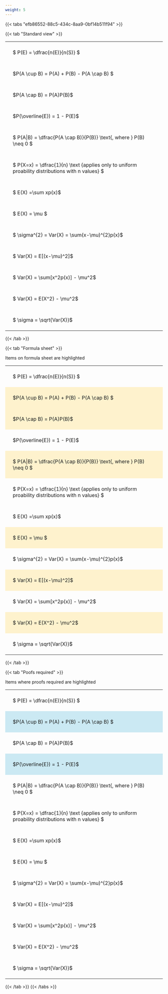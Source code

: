```yaml
---
weight: 5
---
```


{{< tabs "efb86552-88c5-434c-8aa9-0bf14b511f94" >}}

{{< tab "Standard view" >}}

<style type="text/css">
#T_4333e th.col_heading {
  text-align: left;
  font-size: 1em;
}
#T_4333e td {
  text-align: left;
  font-size: 1em;
  padding: 1.5em;
}
</style>
<table id="T_4333e">
  <thead>
  </thead>
  <tbody>
    <tr>
      <td id="T_4333e_row0_col0" class="data row0 col0" >$ P(E) = \dfrac{n(E)}{n(S)} $</td>
    </tr>
    <tr>
      <td id="T_4333e_row1_col0" class="data row1 col0" >$P(A \cup B) = P(A) + P(B) - P(A \cap B) $</td>
    </tr>
    <tr>
      <td id="T_4333e_row2_col0" class="data row2 col0" >$P(A \cap B)  = P(A)P(B)$</td>
    </tr>
    <tr>
      <td id="T_4333e_row3_col0" class="data row3 col0" >$P(\overline{E}) = 1 - P(E)$</td>
    </tr>
    <tr>
      <td id="T_4333e_row4_col0" class="data row4 col0" >$ P(A|B) = \dfrac{P(A \cap B)}{P(B)} \text{, where } P(B) \neq 0 $</td>
    </tr>
    <tr>
      <td id="T_4333e_row5_col0" class="data row5 col0" >$ P(X=x) =  \dfrac{1}{n} 
\text {applies only to uniform proability distributions with n values} $</td>
    </tr>
    <tr>
      <td id="T_4333e_row6_col0" class="data row6 col0" >$ E(X) =\sum xp(x)$</td>
    </tr>
    <tr>
      <td id="T_4333e_row7_col0" class="data row7 col0" >$ E(X) = \mu $</td>
    </tr>
    <tr>
      <td id="T_4333e_row8_col0" class="data row8 col0" >$ \sigma^{2} = Var(X) = \sum(x-\mu)^{2}p(x)$</td>
    </tr>
    <tr>
      <td id="T_4333e_row9_col0" class="data row9 col0" >$ Var(X) = E[(x-\mu)^2]$</td>
    </tr>
    <tr>
      <td id="T_4333e_row10_col0" class="data row10 col0" >$ Var(X) = \sum[x^2p(x)] - \mu^2$</td>
    </tr>
    <tr>
      <td id="T_4333e_row11_col0" class="data row11 col0" >$ Var(X) = E(X^2) - \mu^2$</td>
    </tr>
    <tr>
      <td id="T_4333e_row12_col0" class="data row12 col0" >$ \sigma = \sqrt{Var(X)}$</td>
    </tr>
  </tbody>
</table>
{{< /tab >}}

{{< tab "Formula sheet" >}}

Items on formula sheet are highlighted 
<br>
<style type="text/css">
#T_28b81 th.col_heading {
  text-align: left;
  font-size: 1em;
}
#T_28b81 td {
  text-align: left;
  font-size: 1em;
  padding: 1.5em;
}
#T_28b81_row0_col0, #T_28b81_row3_col0, #T_28b81_row5_col0, #T_28b81_row6_col0, #T_28b81_row8_col0, #T_28b81_row10_col0, #T_28b81_row12_col0 {
  background-color: rgba(0,0,0,0);
}
#T_28b81_row1_col0, #T_28b81_row2_col0, #T_28b81_row4_col0, #T_28b81_row7_col0, #T_28b81_row9_col0, #T_28b81_row11_col0 {
  background-color: rgba(255,194,10, 0.2);
}
</style>
<table id="T_28b81">
  <thead>
  </thead>
  <tbody>
    <tr>
      <td id="T_28b81_row0_col0" class="data row0 col0" >$ P(E) = \dfrac{n(E)}{n(S)} $</td>
    </tr>
    <tr>
      <td id="T_28b81_row1_col0" class="data row1 col0" >$P(A \cup B) = P(A) + P(B) - P(A \cap B) $</td>
    </tr>
    <tr>
      <td id="T_28b81_row2_col0" class="data row2 col0" >$P(A \cap B)  = P(A)P(B)$</td>
    </tr>
    <tr>
      <td id="T_28b81_row3_col0" class="data row3 col0" >$P(\overline{E}) = 1 - P(E)$</td>
    </tr>
    <tr>
      <td id="T_28b81_row4_col0" class="data row4 col0" >$ P(A|B) = \dfrac{P(A \cap B)}{P(B)} \text{, where } P(B) \neq 0 $</td>
    </tr>
    <tr>
      <td id="T_28b81_row5_col0" class="data row5 col0" >$ P(X=x) =  \dfrac{1}{n} 
\text {applies only to uniform proability distributions with n values} $</td>
    </tr>
    <tr>
      <td id="T_28b81_row6_col0" class="data row6 col0" >$ E(X) =\sum xp(x)$</td>
    </tr>
    <tr>
      <td id="T_28b81_row7_col0" class="data row7 col0" >$ E(X) = \mu $</td>
    </tr>
    <tr>
      <td id="T_28b81_row8_col0" class="data row8 col0" >$ \sigma^{2} = Var(X) = \sum(x-\mu)^{2}p(x)$</td>
    </tr>
    <tr>
      <td id="T_28b81_row9_col0" class="data row9 col0" >$ Var(X) = E[(x-\mu)^2]$</td>
    </tr>
    <tr>
      <td id="T_28b81_row10_col0" class="data row10 col0" >$ Var(X) = \sum[x^2p(x)] - \mu^2$</td>
    </tr>
    <tr>
      <td id="T_28b81_row11_col0" class="data row11 col0" >$ Var(X) = E(X^2) - \mu^2$</td>
    </tr>
    <tr>
      <td id="T_28b81_row12_col0" class="data row12 col0" >$ \sigma = \sqrt{Var(X)}$</td>
    </tr>
  </tbody>
</table>
{{< /tab >}}

{{< tab "Poofs required" >}}

Items where proofs required are highlighted 
<br>
<style type="text/css">
#T_980ae th.col_heading {
  text-align: left;
  font-size: 1em;
}
#T_980ae td {
  text-align: left;
  font-size: 1em;
  padding: 1.5em;
}
#T_980ae_row0_col0, #T_980ae_row2_col0, #T_980ae_row4_col0, #T_980ae_row5_col0, #T_980ae_row6_col0, #T_980ae_row7_col0, #T_980ae_row8_col0, #T_980ae_row9_col0, #T_980ae_row10_col0, #T_980ae_row11_col0, #T_980ae_row12_col0 {
  background-color: rgba(0,0,0,0);
}
#T_980ae_row1_col0, #T_980ae_row3_col0 {
  background-color: rgba(0,150,200, 0.2);
}
</style>
<table id="T_980ae">
  <thead>
  </thead>
  <tbody>
    <tr>
      <td id="T_980ae_row0_col0" class="data row0 col0" >$ P(E) = \dfrac{n(E)}{n(S)} $</td>
    </tr>
    <tr>
      <td id="T_980ae_row1_col0" class="data row1 col0" >$P(A \cup B) = P(A) + P(B) - P(A \cap B) $</td>
    </tr>
    <tr>
      <td id="T_980ae_row2_col0" class="data row2 col0" >$P(A \cap B)  = P(A)P(B)$</td>
    </tr>
    <tr>
      <td id="T_980ae_row3_col0" class="data row3 col0" >$P(\overline{E}) = 1 - P(E)$</td>
    </tr>
    <tr>
      <td id="T_980ae_row4_col0" class="data row4 col0" >$ P(A|B) = \dfrac{P(A \cap B)}{P(B)} \text{, where } P(B) \neq 0 $</td>
    </tr>
    <tr>
      <td id="T_980ae_row5_col0" class="data row5 col0" >$ P(X=x) =  \dfrac{1}{n} 
\text {applies only to uniform proability distributions with n values} $</td>
    </tr>
    <tr>
      <td id="T_980ae_row6_col0" class="data row6 col0" >$ E(X) =\sum xp(x)$</td>
    </tr>
    <tr>
      <td id="T_980ae_row7_col0" class="data row7 col0" >$ E(X) = \mu $</td>
    </tr>
    <tr>
      <td id="T_980ae_row8_col0" class="data row8 col0" >$ \sigma^{2} = Var(X) = \sum(x-\mu)^{2}p(x)$</td>
    </tr>
    <tr>
      <td id="T_980ae_row9_col0" class="data row9 col0" >$ Var(X) = E[(x-\mu)^2]$</td>
    </tr>
    <tr>
      <td id="T_980ae_row10_col0" class="data row10 col0" >$ Var(X) = \sum[x^2p(x)] - \mu^2$</td>
    </tr>
    <tr>
      <td id="T_980ae_row11_col0" class="data row11 col0" >$ Var(X) = E(X^2) - \mu^2$</td>
    </tr>
    <tr>
      <td id="T_980ae_row12_col0" class="data row12 col0" >$ \sigma = \sqrt{Var(X)}$</td>
    </tr>
  </tbody>
</table>
{{< /tab >}}
{{< /tabs >}}